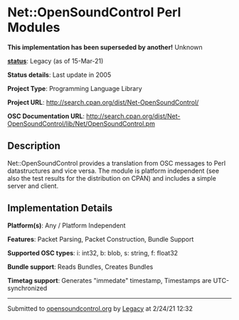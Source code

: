 # Net::OpenSoundControl Perl Modules

**This implementation has been superseded by another!**
Unknown

**[status](../implementation-status.html)**: Legacy (as of 15-Mar-21)

**Status details**: 
Last update in 2005

**Project Type**: Programming Language Library

**Project URL**: <http://search.cpan.org/dist/Net-OpenSoundControl/>

**OSC Documentation URL**: <http://search.cpan.org/dist/Net-OpenSoundControl/lib/Net/OpenSoundControl.pm>

## Description

Net::OpenSoundControl provides a translation from OSC messages to Perl datastructures and vice versa. The module is platform independent (see also the test results for the distribution on CPAN) and includes a simple server and client.

## Implementation Details

**Platform(s)**: Any / Platform Independent

**Features**: Packet Parsing, Packet Construction, Bundle Support

**Supported OSC types**: i: int32, b: blob, s: string, f: float32

**Bundle support**: Reads Bundles, Creates Bundles

**Timetag support**: Generates "immedate" timestamp, Timestamps are UTC-synchronized

---
Submitted to [opensoundcontrol.org](https://opensoundcontrol.org) by [Legacy](https://web.archive.org) at 2/24/21 12:32
